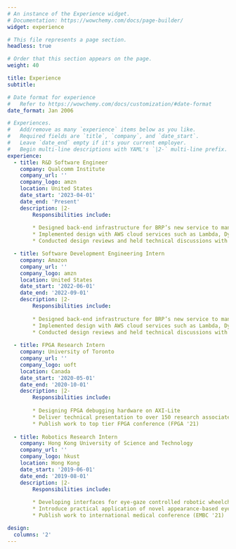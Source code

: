 ```yaml
---
# An instance of the Experience widget.
# Documentation: https://wowchemy.com/docs/page-builder/
widget: experience

# This file represents a page section.
headless: true

# Order that this section appears on the page.
weight: 40

title: Experience
subtitle:

# Date format for experience
#   Refer to https://wowchemy.com/docs/customization/#date-format
date_format: Jan 2006

# Experiences.
#   Add/remove as many `experience` items below as you like.
#   Required fields are `title`, `company`, and `date_start`.
#   Leave `date_end` empty if it's your current employer.
#   Begin multi-line descriptions with YAML's `|2-` multi-line prefix.
experience:
  - title: R&D Software Engineer 
    company: Qualcomm Institute
    company_url: ''
    company_logo: amzn
    location: United States
    date_start: '2023-04-01'
    date_end: 'Present'
    description: |2-
        Responsibilities include:
        
        * Designed back-end infrastructure for BRP’s new service to manage purchase receipts
        * Implemented design with AWS cloud services such as Lambda, Dynamo DB, EventBridge, SNS, and SQS
        * Conducted design reviews and held technical discussions with Amazon principal engineers

  - title: Software Development Engineering Intern
    company: Amazon
    company_url: ''
    company_logo: amzn
    location: United States
    date_start: '2022-06-01'
    date_end: '2022-09-01'
    description: |2-
        Responsibilities include:
        
        * Designed back-end infrastructure for BRP’s new service to manage purchase receipts
        * Implemented design with AWS cloud services such as Lambda, Dynamo DB, EventBridge, SNS, and SQS
        * Conducted design reviews and held technical discussions with Amazon principal engineers
      
  - title: FPGA Research Intern
    company: University of Toronto
    company_url: ''
    company_logo: uoft
    location: Canada
    date_start: '2020-05-01'
    date_end: '2020-10-01'
    description: |2-
        Responsibilities include:
        
        * Designing FPGA debugging hardware on AXI-Lite
        * Deliver technical presentation to over 150 research associates
        * Publish work to top tier FPGA conference (FPGA '21)
        
  - title: Robotics Research Intern
    company: Hong Kong University of Science and Technology
    company_url: ''
    company_logo: hkust
    location: Hong Kong
    date_start: '2019-06-01'
    date_end: '2019-08-01'
    description: |2-
        Responsibilities include:
        
        * Developing interfaces for eye-gaze controlled robotic wheelchair in Python
        * Introduce practical application of novel appearance-based eye tracking algorithm
        * Publish work to international medical conference (EMBC '21)

design:
  columns: '2'
---
```

